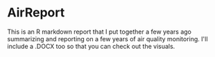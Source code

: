# AirReport

This is an R markdown report that I put together a few years ago summarizing and reporting on a few years of air quality monitoring. I'll include a .DOCX too so that you can check out the visuals. 
